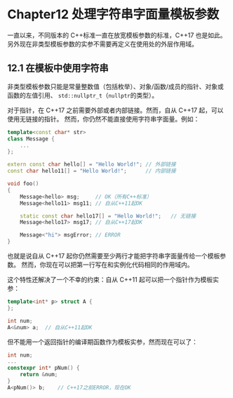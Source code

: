 # Chapter12 处理字符串字面量模板参数

一直以来，不同版本的 C++标准一直在放宽模板参数的标准，C++17 也是如此。
另外现在非类型模板参数的实参不需要再定义在使用处的外层作用域。

## 12.1 在模板中使用字符串

非类型模板参数只能是常量整数值（包括枚举）、对象/函数/成员的指针、对象或函数的左值引用、
`std::nullptr_t`（`nullptr`的类型）。

对于指针，在 C++17 之前需要外部或者内部链接。然而，自从 C++17 起，可以使用无链接的指针。
然而，你仍然不能直接使用字符串字面量。例如：

```cpp
template<const char* str>
class Message {
    ...
};

extern const char hello[] = "Hello World!"; // 外部链接
const char hello11[] = "Hello World!";      // 内部链接

void foo()
{
    Message<hello> msg;     // OK（所有C++标准）
    Message<hello11> msg11; // 自从C++11起OK

    static const char hello17[] = "Hello World!";   // 无链接
    Message<hello17> msg17; // 自从C++17起OK

    Message<"hi"> msgError; // ERROR
}
```

也就是说自从 C++17 起你仍然需要至少两行才能把字符串字面量传给一个模板参数。
然而，你现在可以把第一行写在和实例化代码相同的作用域内。

这个特性还解决了一个不幸的约束：自从 C++11 起可以把一个指针作为模板实参：

```cpp
template<int* p> struct A {
};

int num;
A<&num> a;  // 自从C++11起OK
```

但不能用一个返回指针的编译期函数作为模板实参，然而现在可以了：

```cpp
int num;
...
constexpr int* pNum() {
    return &num;
}
A<pNum()> b;    // C++17之前ERROR，现在OK
```
